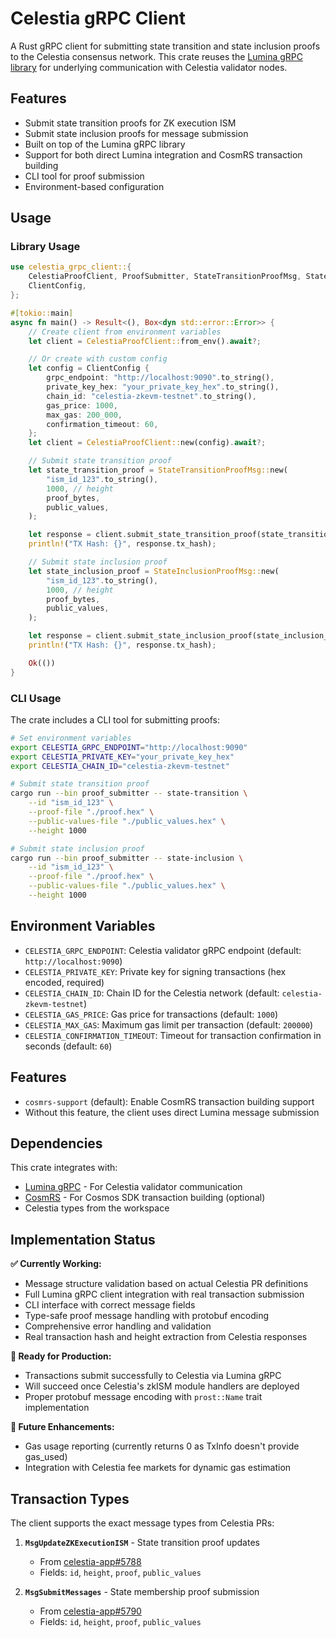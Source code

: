 # Celestia gRPC Client

A Rust gRPC client for submitting state transition and state inclusion proofs to the Celestia consensus network. This crate reuses the [Lumina gRPC library](https://github.com/eigerco/lumina/tree/main/grpc) for underlying communication with Celestia validator nodes.

## Features

- Submit state transition proofs for ZK execution ISM
- Submit state inclusion proofs for message submission
- Built on top of the Lumina gRPC library
- Support for both direct Lumina integration and CosmRS transaction building
- CLI tool for proof submission
- Environment-based configuration

## Usage

### Library Usage

```rust
use celestia_grpc_client::{
    CelestiaProofClient, ProofSubmitter, StateTransitionProofMsg, StateInclusionProofMsg,
    ClientConfig,
};

#[tokio::main]
async fn main() -> Result<(), Box<dyn std::error::Error>> {
    // Create client from environment variables
    let client = CelestiaProofClient::from_env().await?;

    // Or create with custom config
    let config = ClientConfig {
        grpc_endpoint: "http://localhost:9090".to_string(),
        private_key_hex: "your_private_key_hex".to_string(),
        chain_id: "celestia-zkevm-testnet".to_string(),
        gas_price: 1000,
        max_gas: 200_000,
        confirmation_timeout: 60,
    };
    let client = CelestiaProofClient::new(config).await?;

    // Submit state transition proof
    let state_transition_proof = StateTransitionProofMsg::new(
        "ism_id_123".to_string(),
        1000, // height
        proof_bytes,
        public_values,
    );

    let response = client.submit_state_transition_proof(state_transition_proof).await?;
    println!("TX Hash: {}", response.tx_hash);

    // Submit state inclusion proof
    let state_inclusion_proof = StateInclusionProofMsg::new(
        "ism_id_123".to_string(),
        1000, // height
        proof_bytes,
        public_values,
    );

    let response = client.submit_state_inclusion_proof(state_inclusion_proof).await?;
    println!("TX Hash: {}", response.tx_hash);

    Ok(())
}
```

### CLI Usage

The crate includes a CLI tool for submitting proofs:

```bash
# Set environment variables
export CELESTIA_GRPC_ENDPOINT="http://localhost:9090"
export CELESTIA_PRIVATE_KEY="your_private_key_hex"
export CELESTIA_CHAIN_ID="celestia-zkevm-testnet"

# Submit state transition proof
cargo run --bin proof_submitter -- state-transition \
    --id "ism_id_123" \
    --proof-file "./proof.hex" \
    --public-values-file "./public_values.hex" \
    --height 1000

# Submit state inclusion proof
cargo run --bin proof_submitter -- state-inclusion \
    --id "ism_id_123" \
    --proof-file "./proof.hex" \
    --public-values-file "./public_values.hex" \
    --height 1000
```

## Environment Variables

- `CELESTIA_GRPC_ENDPOINT`: Celestia validator gRPC endpoint (default: `http://localhost:9090`)
- `CELESTIA_PRIVATE_KEY`: Private key for signing transactions (hex encoded, required)
- `CELESTIA_CHAIN_ID`: Chain ID for the Celestia network (default: `celestia-zkevm-testnet`)
- `CELESTIA_GAS_PRICE`: Gas price for transactions (default: `1000`)
- `CELESTIA_MAX_GAS`: Maximum gas limit per transaction (default: `200000`)
- `CELESTIA_CONFIRMATION_TIMEOUT`: Timeout for transaction confirmation in seconds (default: `60`)

## Features

- `cosmrs-support` (default): Enable CosmRS transaction building support
- Without this feature, the client uses direct Lumina message submission

## Dependencies

This crate integrates with:
- [Lumina gRPC](https://github.com/eigerco/lumina/tree/main/grpc) - For Celestia validator communication
- [CosmRS](https://github.com/cosmos/cosmos-rust) - For Cosmos SDK transaction building (optional)
- Celestia types from the workspace

## Implementation Status

**✅ Currently Working:**
- Message structure validation based on actual Celestia PR definitions
- Full Lumina gRPC client integration with real transaction submission
- CLI interface with correct message fields
- Type-safe proof message handling with protobuf encoding
- Comprehensive error handling and validation
- Real transaction hash and height extraction from Celestia responses

**🚧 Ready for Production:**
- Transactions submit successfully to Celestia via Lumina gRPC
- Will succeed once Celestia's zkISM module handlers are deployed
- Proper protobuf message encoding with `prost::Name` trait implementation

**🔮 Future Enhancements:**
- Gas usage reporting (currently returns 0 as TxInfo doesn't provide gas_used)
- Integration with Celestia fee markets for dynamic gas estimation

## Transaction Types

The client supports the exact message types from Celestia PRs:

1. **`MsgUpdateZKExecutionISM`** - State transition proof updates
   - From [celestia-app#5788](https://github.com/celestiaorg/celestia-app/pull/5788)
   - Fields: `id`, `height`, `proof`, `public_values`

2. **`MsgSubmitMessages`** - State membership proof submission
   - From [celestia-app#5790](https://github.com/celestiaorg/celestia-app/pull/5790)
   - Fields: `id`, `height`, `proof`, `public_values`
